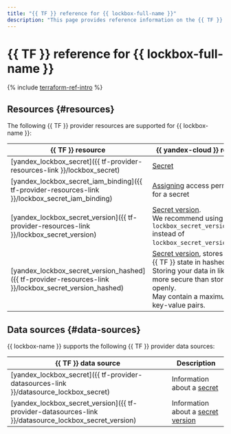 ```yaml
---
title: "{{ TF }} reference for {{ lockbox-full-name }}"
description: "This page provides reference information on the {{ TF }} provider resources and data sources supported for {{ lockbox-name }}."
---
```


# {{ TF }} reference for {{ lockbox-full-name }}

{% include [terraform-ref-intro](../_includes/terraform-ref-intro.md) %}

## Resources {#resources}

The following {{ TF }} provider resources are supported for {{ lockbox-name }}:

| **{{ TF }} resource** | **{{ yandex-cloud }} resource** |
| --- | --- |
| [yandex_lockbox_secret]({{ tf-provider-resources-link }}/lockbox_secret) | [Secret](./concepts/secret.md#secret) |
| [yandex_lockbox_secret_iam_binding]({{ tf-provider-resources-link }}/lockbox_secret_iam_binding) | [Assigning](../iam/concepts/access-control/index.md#access-bindings) access permissions for a secret |
| [yandex_lockbox_secret_version]({{ tf-provider-resources-link }}/lockbox_secret_version) | [Secret version](./concepts/secret.md#version).<br> We recommend using `lockbox_secret_version_hashed` instead of `lockbox_secret_version`. |
| [yandex_lockbox_secret_version_hashed]({{ tf-provider-resources-link }}/lockbox_secret_version_hashed) | [Secret version](./concepts/secret.md#version), stores values in {{ TF }} state in hashed format. <br> Storing your data in like this is more secure than storing it openly. <br> May contain a maximum of 10 key-value pairs. |

## Data sources {#data-sources}

{{ lockbox-name }} supports the following {{ TF }} provider data sources:

| **{{ TF }} data source** | **Description** |
| --- | --- |
| [yandex_lockbox_secret]({{ tf-provider-datasources-link }}/datasource_lockbox_secret) | Information about a [secret](./concepts/secret.md#secret) |
| [yandex_lockbox_secret_version]({{ tf-provider-datasources-link }}/datasource_lockbox_secret_version) | Information about a [secret version](./concepts/secret.md#version) |